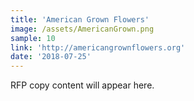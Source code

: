 ```yaml
---
title: 'American Grown Flowers'
image: /assets/AmericanGrown.png
sample: 10
link: 'http://americangrownflowers.org'
date: '2018-07-25'
---
```

RFP copy content will appear here.